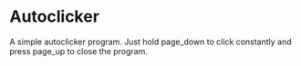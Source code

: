 # Autoclicker
A simple autoclicker program.
Just hold page_down to click constantly and press page_up to close the program.
